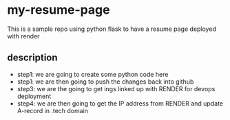 # my-resume-page
This is a sample repo using python flask to have a resume page deployed with render

## description
- step1: we are going to create some python code here
- step1: we are then going to push the changes back into github
- step3: we are the going to get ings linked up with RENDER for devops deployment
- step4: we are then going to get the IP address from RENDER and update A-record in .tech domain
